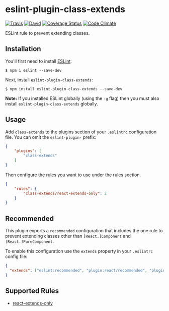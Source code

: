 # eslint-plugin-class-extends

[![Travis](https://img.shields.io/travis/wesbaker/eslint-plugin-class-extends.svg)](https://travis-ci.org/wesbaker/eslint-plugin-class-extends)
[![David](https://david-dm.org/wesbaker/eslint-plugin-class-extends/status.svg)](https://david-dm.org/wesbaker/eslint-plugin-class-extends)
[![Coverage Status](https://coveralls.io/repos/github/wesbaker/eslint-plugin-class-extends/badge.svg?branch=master)](https://coveralls.io/github/wesbaker/eslint-plugin-class-extends?branch=master)
[![Code Climate](https://codeclimate.com/github/wesbaker/eslint-plugin-class-extends/badges/gpa.svg)](https://codeclimate.com/github/wesbaker/eslint-plugin-class-extends)

ESLint rule to prevent extending classes.

## Installation

You'll first need to install [ESLint](http://eslint.org):

```
$ npm i eslint --save-dev
```

Next, install `eslint-plugin-class-extends`:

```
$ npm install eslint-plugin-class-extends --save-dev
```

**Note:** If you installed ESLint globally (using the `-g` flag) then you must also install `eslint-plugin-class-extends` globally.

## Usage

Add `class-extends` to the plugins section of your `.eslintrc` configuration file. You can omit the `eslint-plugin-` prefix:

```json
{
    "plugins": [
        "class-extends"
    ]
}
```

Then configure the rules you want to use under the rules section.

```json
{
    "rules": {
        "class-extends/react-extends-only": 2
    }
}
```

## Recommended

This plugin exports a `recommended` configuration that includes the one rule to
prevent extending classes other than `[React.]Component` and
`[React.]PureComponent`.

To enable this configuration use the `extends` property in your `.eslintrc`
config file:

```json
{
  "extends": ["eslint:recommended", "plugin:react/recommended", "plugin:class-extends/recommended"]
}
```

## Supported Rules

* [react-extends-only](docs/rules/react-extends-only.md)
